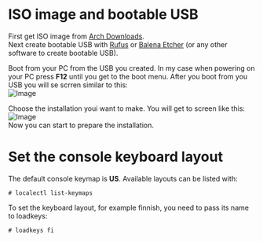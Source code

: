 # ISO image and bootable USB
First get ISO image from [Arch Downloads](https://archlinux.org/download/).  
Next create bootable USB with [Rufus](https://rufus.ie/en/) or [Balena Etcher](https://etcher.balena.io/) (or any other software to create bootable USB).  

Boot from your PC from the USB you created. In my case when powering on your PC press **F12** until you get to the boot menu. After you boot from you USB you will se scrren similar to this:  
![Image](https://github.com/user-attachments/assets/7ab13105-7adc-43e4-b5b7-483ae93e1804)  

Choose the installation youi want to make. You will get to screen like this:  
![Image](https://github.com/user-attachments/assets/afc25cc1-8878-4d00-9321-4fb0f67c2ae8)  
Now you can start to prepare the installation.
  
# Set the console keyboard layout
The default console keymap is **US**. Available layouts can be listed with:  
```
# localectl list-keymaps
```
To set the keyboard layout, for example finnish, you need to pass its name to loadkeys:  
```
# loadkeys fi
```


